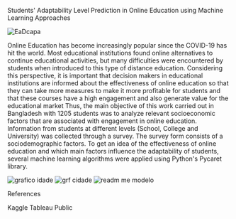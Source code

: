 Students' Adaptability Level Prediction in Online Education using Machine
Learning Approaches

![EaDcapa](https://user-images.githubusercontent.com/101371267/169586956-8e426dc9-5b39-4079-8ce8-3b77f0e4e944.jpg)


Online Education has become increasingly popular since the COVID-19 has hit the world. Most educational institutions found online alternatives to continue educational activities, but many difficulties were encountered by students when introduced to this type of distance education. Considering this perspective, it is important that decision makers in educational institutions are informed about the effectiveness of online education so that they can take more measures to make it more profitable for students and that these courses have a high engagement and also generate value for the educational market Thus, the main objective of this work carried out in Bangladesh with 1205 students was to analyze relevant socioeconomic factors that are associated with engagement in online education. Information from students at different levels (School, College and University) was collected through a survey. The survey form consists of a sociodemographic factors. To get an idea of ​​the effectiveness of online education and which main factors influence the adaptability of students, several machine learning algorithms were applied using Python's Pycaret library.

![grafico idade](https://user-images.githubusercontent.com/101371267/169587918-0aaf8b7f-6d6d-40b6-a1e6-9eac96ee6069.png)
![grf cidade](https://user-images.githubusercontent.com/101371267/169587923-95e6fd68-abdf-4f72-95c0-fcc9b2d005aa.png)
![readm me modelo](https://user-images.githubusercontent.com/101371267/169587924-b44c0e12-7f12-4eab-8a42-ebcab6600dcf.png)



References

Kaggle
Tableau Public
